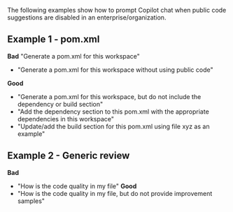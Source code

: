 The following examples show how to prompt Copilot chat when public code suggestions are disabled in an enterprise/organization.

## Example 1 - pom.xml
**Bad**
"Generate a pom.xml for this workspace"
- "Generate a pom.xml for this workspace without using public code"

**Good**
- "Generate a pom.xml for this workspace, but do not include the dependency or build section"
- "Add the dependency section to this pom.xml with the appropriate dependencies in this workspace"
- "Update/add the build section for this pom.xml using file xyz as an example"

## Example 2 - Generic review
**Bad**
- "How is the code quality in my file"
**Good**
- "How is the code quality in my file, but do not provide improvement samples"


